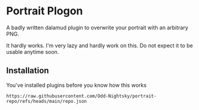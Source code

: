 # Portrait Plogon
A badly written dalamud plugin to overwrite your portrait with an arbitrary PNG.

It hardly works. I'm very lazy and hardly work on this. Do not expect it to be usable anytime soon.
## Installation

You've installed plugins before you know how this works

```
https://raw.githubusercontent.com/Odd-Nightsky/portrait-repo/refs/heads/main/repo.json
```
    